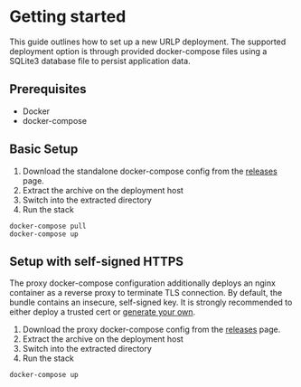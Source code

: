 # Getting started

This guide outlines how to set up a new URLP deployment. The supported deployment option is through provided docker-compose files using a SQLite3 database file to persist application data.

## Prerequisites

* Docker 
* docker-compose

## Basic Setup

1. Download the standalone docker-compose config from the [releases](https://github.com/splunk/urlprompt/releases) page.
2. Extract the archive on the deployment host
3. Switch into the extracted directory
4. Run the stack

```
docker-compose pull
docker-compose up
```

## Setup with self-signed HTTPS

The proxy docker-compose configuration additionally deploys an nginx container as a reverse proxy to terminate TLS connection. By default, the bundle contains an insecure,
self-signed key. It is strongly recommended to either deploy a trusted cert or [generate your own](https://www.digitalocean.com/community/tutorials/how-to-create-a-self-signed-ssl-certificate-for-nginx-on-debian-8). 

1. Download the proxy docker-compose config from the [releases](https://github.com/splunk/urlprompt/releases) page.
2. Extract the archive on the deployment host
3. Switch into the extracted directory
4. Run the stack

```
docker-compose up
```
